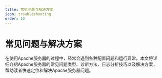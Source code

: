 ```yaml
---
title: 常见问题与解决方案
icon: troubleshooting
order: 10
---
```


# 常见问题与解决方案

在使用Apache服务器的过程中，经常会遇到各种配置问题和运行异常。本文将详细介绍Apache服务器的常见问题类型、诊断方法、日志分析技巧以及解决方案，帮助读者快速定位和解决Apache服务器问题。
